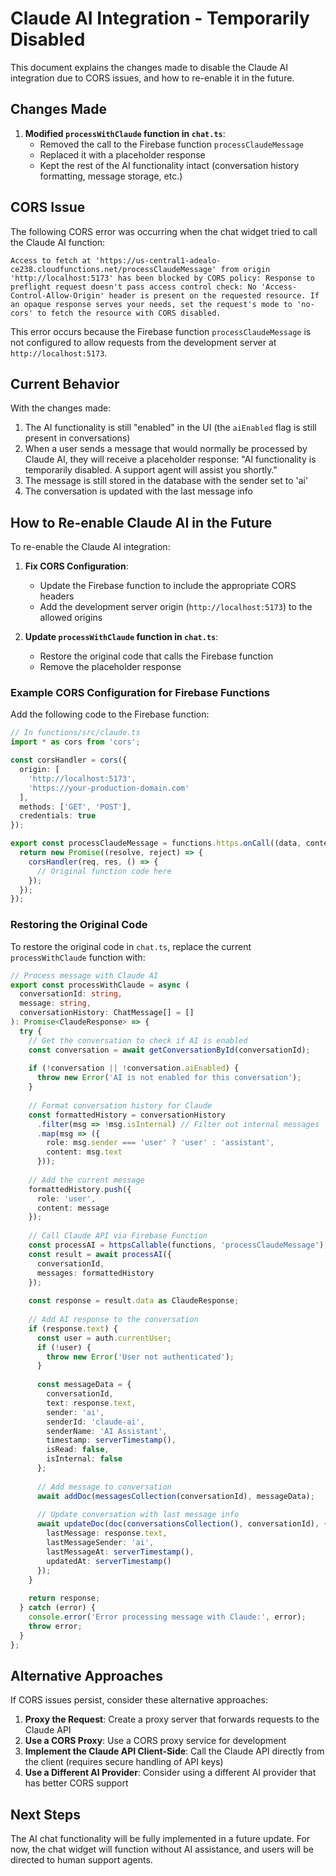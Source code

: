 # Claude AI Integration - Temporarily Disabled

This document explains the changes made to disable the Claude AI integration due to CORS issues, and how to re-enable it in the future.

## Changes Made

1. **Modified `processWithClaude` function in `chat.ts`**:
   - Removed the call to the Firebase function `processClaudeMessage`
   - Replaced it with a placeholder response
   - Kept the rest of the AI functionality intact (conversation history formatting, message storage, etc.)

## CORS Issue

The following CORS error was occurring when the chat widget tried to call the Claude AI function:

```
Access to fetch at 'https://us-central1-adealo-ce238.cloudfunctions.net/processClaudeMessage' from origin 'http://localhost:5173' has been blocked by CORS policy: Response to preflight request doesn't pass access control check: No 'Access-Control-Allow-Origin' header is present on the requested resource. If an opaque response serves your needs, set the request's mode to 'no-cors' to fetch the resource with CORS disabled.
```

This error occurs because the Firebase function `processClaudeMessage` is not configured to allow requests from the development server at `http://localhost:5173`.

## Current Behavior

With the changes made:

1. The AI functionality is still "enabled" in the UI (the `aiEnabled` flag is still present in conversations)
2. When a user sends a message that would normally be processed by Claude AI, they will receive a placeholder response: "AI functionality is temporarily disabled. A support agent will assist you shortly."
3. The message is still stored in the database with the sender set to 'ai'
4. The conversation is updated with the last message info

## How to Re-enable Claude AI in the Future

To re-enable the Claude AI integration:

1. **Fix CORS Configuration**:
   - Update the Firebase function to include the appropriate CORS headers
   - Add the development server origin (`http://localhost:5173`) to the allowed origins

2. **Update `processWithClaude` function in `chat.ts`**:
   - Restore the original code that calls the Firebase function
   - Remove the placeholder response

### Example CORS Configuration for Firebase Functions

Add the following code to the Firebase function:

```typescript
// In functions/src/claude.ts
import * as cors from 'cors';

const corsHandler = cors({
  origin: [
    'http://localhost:5173',
    'https://your-production-domain.com'
  ],
  methods: ['GET', 'POST'],
  credentials: true
});

export const processClaudeMessage = functions.https.onCall((data, context) => {
  return new Promise((resolve, reject) => {
    corsHandler(req, res, () => {
      // Original function code here
    });
  });
});
```

### Restoring the Original Code

To restore the original code in `chat.ts`, replace the current `processWithClaude` function with:

```typescript
// Process message with Claude AI
export const processWithClaude = async (
  conversationId: string,
  message: string,
  conversationHistory: ChatMessage[] = []
): Promise<ClaudeResponse> => {
  try {
    // Get the conversation to check if AI is enabled
    const conversation = await getConversationById(conversationId);
    
    if (!conversation || !conversation.aiEnabled) {
      throw new Error('AI is not enabled for this conversation');
    }
    
    // Format conversation history for Claude
    const formattedHistory = conversationHistory
      .filter(msg => !msg.isInternal) // Filter out internal messages
      .map(msg => ({
        role: msg.sender === 'user' ? 'user' : 'assistant',
        content: msg.text
      }));
    
    // Add the current message
    formattedHistory.push({
      role: 'user',
      content: message
    });
    
    // Call Claude API via Firebase Function
    const processAI = httpsCallable(functions, 'processClaudeMessage');
    const result = await processAI({
      conversationId,
      messages: formattedHistory
    });
    
    const response = result.data as ClaudeResponse;
    
    // Add AI response to the conversation
    if (response.text) {
      const user = auth.currentUser;
      if (!user) {
        throw new Error('User not authenticated');
      }
      
      const messageData = {
        conversationId,
        text: response.text,
        sender: 'ai',
        senderId: 'claude-ai',
        senderName: 'AI Assistant',
        timestamp: serverTimestamp(),
        isRead: false,
        isInternal: false
      };
      
      // Add message to conversation
      await addDoc(messagesCollection(conversationId), messageData);
      
      // Update conversation with last message info
      await updateDoc(doc(conversationsCollection(), conversationId), {
        lastMessage: response.text,
        lastMessageSender: 'ai',
        lastMessageAt: serverTimestamp(),
        updatedAt: serverTimestamp()
      });
    }
    
    return response;
  } catch (error) {
    console.error('Error processing message with Claude:', error);
    throw error;
  }
};
```

## Alternative Approaches

If CORS issues persist, consider these alternative approaches:

1. **Proxy the Request**: Create a proxy server that forwards requests to the Claude API
2. **Use a CORS Proxy**: Use a CORS proxy service for development
3. **Implement the Claude API Client-Side**: Call the Claude API directly from the client (requires secure handling of API keys)
4. **Use a Different AI Provider**: Consider using a different AI provider that has better CORS support

## Next Steps

The AI chat functionality will be fully implemented in a future update. For now, the chat widget will function without AI assistance, and users will be directed to human support agents.
